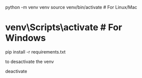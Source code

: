 python -m venv venv
source venv/bin/activate    # For Linux/Mac
# venv\Scripts\activate      # For Windows


pip install -r requirements.txt


to desactivate the venv 

deactivate

